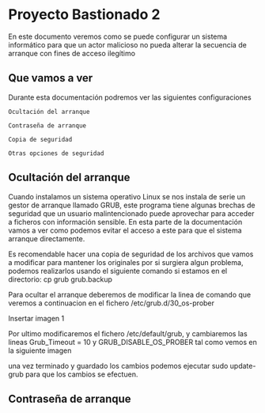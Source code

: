 # Proyecto Bastionado 2

En este documento veremos como se puede configurar un sistema informático para que un actor malicioso no pueda alterar la secuencia de arranque con fines de acceso ilegítimo

## Que vamos a ver

Durante esta documentación podremos ver las siguientes configuraciones

    Ocultación del arranque

    Contraseña de arranque

    Copia de seguridad

    Otras opciones de seguridad

## Ocultación del arranque

Cuando instalamos un sistema operativo Linux se nos instala de serie un gestor de arranque llamado GRUB, este programa tiene algunas brechas de seguridad que un usuario malintencionado puede aprovechar para acceder a ficheros con información sensible. En esta parte de la documentación vamos a ver como podemos evitar el acceso a este para que el sistema arranque directamente.

Es recomendable hacer una copia de seguridad de los archivos que vamos a modificar para mantener los originales por si surgiera algun problema, podemos realizarlos usando el siguiente comando si estamos en el directorio: cp grub grub.backup

Para ocultar el arranque deberemos de modificar la linea de comando que veremos a continuacion en el fichero /etc/grub.d/30_os-prober

Insertar imagen 1

Por ultimo modificaremos el fichero /etc/default/grub, y cambiaremos las lineas Grub_Timeout = 10 y  GRUB_DISABLE_OS_PROBER tal como vemos en la siguiente imagen


una vez terminado y guardado los cambios podemos ejecutar sudo update-grub para que los cambios se efectuen.

## Contraseña de arranque

